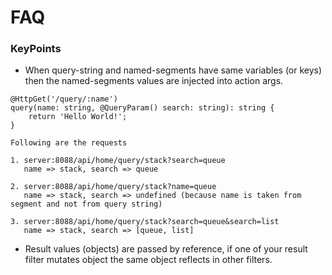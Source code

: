 # FAQ

### KeyPoints
* When query-string and named-segments have same variables (or keys) then the named-segments values are injected into action args.
```
@HttpGet('/query/:name')
query(name: string, @QueryParam() search: string): string {
    return 'Hello World!';
}

Following are the requests

1. server:8088/api/home/query/stack?search=queue
   name => stack, search => queue

2. server:8088/api/home/query/stack?name=queue
   name => stack, search => undefined (because name is taken from segment and not from query string)

3. server:8088/api/home/query/stack?search=queue&search=list
   name => stack, search => [queue, list]
```
* Result values (objects) are passed by reference, if one of your result filter mutates object the same object reflects in other filters.
